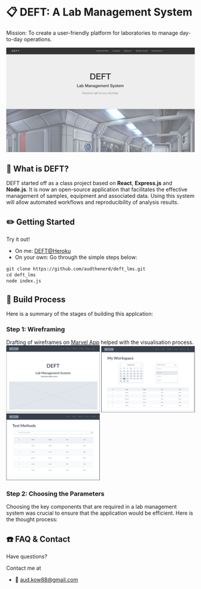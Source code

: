 # :clipboard: DEFT: A Lab Management System 
Mission: To create a user-friendly platform for laboratories to manage day-to-day operations. 

<img src="./images/deft-mainpage.png" width="800px" />


## :paperclip: What is DEFT?
DEFT started off as a class project based on <b>React</b>, <b>Express.js</b> and <b>Node.js</b>. It is now an open-source application that facilitates the effective management of samples, equipment and associated data. Using this system will allow automated workflows and reproducibility of analysis results.


## :pencil2: Getting Started
Try it out!
- On me: <a href="https://deft-lms.herokuapp.com/">DEFT@Heroku</a>
- On your own: Go through the simple steps below:
```
git clone https://github.com/audthenerd/deft_lms.git
cd deft_lms
node index.js
```

## :hammer: Build Process
Here is a summary of the stages of building this applcation:
  ### Step 1: Wireframing
  Drafting of wireframes on <a href="https://marvelapp.com/">Marvel App</a> helped with the visualisation process. <br>
  <img src="./images/deft-main-wf.png" width="250px" />
  <img src="./images/deft-ws-wf.png" width="250px" />
  <img src="./images/deft-tm-wf.png" width="250px" />
  
  ### Step 2: Choosing the Parameters
  Choosing the key components that are required in a lab management system was crucial to ensure that the application would   be efficient. Here is the thought process:
    
  

## :phone: FAQ & Contact
Have questions?

Contact me at <br>
- :email: aud.kow88@gmail.com
  




